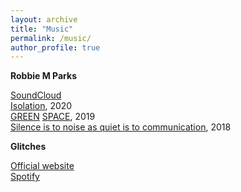 ```yaml
---
layout: archive
title: "Music"
permalink: /music/
author_profile: true
---
```


<b>Robbie M Parks</b>

<a href='https://soundcloud.com/rmiparks' target="_blank">SoundCloud<br></a>
<a href='https://soundcloud.com/rmiparks/sets/isolation' target="_blank">Isolation</a>, 2020<br>
<a href='https://www.greatexhibitionroadfestival.co.uk/event/green-space/?backto=whats-on' target="_blank">GREEN</a>
<a href='https://soundcloud.com/rmiparks/green-space-immersive-installation' target="_blank">  SPACE</a>, 2019<br>
<a href='https://soundcloud.com/rmiparks/sets/silence-is-to-noise-as-quiet-is-to-communication' target="_blank">Silence is to noise as quiet is to communication</a>, 2018<br>

<b>Glitches</b>

<a href='https://www.glitchesmusic.co.uk/' target="_blank">Official website</a><br>
<a href='https://open.spotify.com/artist/7EWl2Eh2mIAIl1k9YzXGIs?si=nGwZ8kWqRE2PuXfbA_LjRQ' target="_blank">Spotify</a><br>
